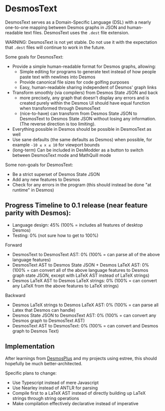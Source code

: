 # DesmosText

DesmosText serves as a Domain-Specific Language (DSL) with a nearly one-to-one mapping between Desmos graphs in JSON and human-readable text files. DesmosText uses the `.dest` file extension.

WARNING: DesmosText is not yet stable. Do not use it with the expectation that `.dest` files will continue to work in the future.

Some goals for DesmosText:

- Provide a simple human-readable format for Desmos graphs, allowing:
  - Simple editing for programs to generate text instead of how people paste text with newlines into Desmos
  - Provide canonical file sizes for code golfing purposes
  - Easy, human-readable sharing independent of Desmos' graph links
- Transform smoothly (via compilers) from Desmos State JSON and back
  - more precisely, any graph that doesn't display any errors and is created purely within the Desmos UI should have equal function when transformed through DesmosText
  - (nice-to-have) can transform from Desmos State JSON to DesmosText to Desmos State JSON without losing any information. (The reverse direction is too limiting).
- Everything possible in Desmos should be possible in DesmosText as well
- Use sane defaults (the same defaults as Desmos) when possible, for example `-10 ≤ x ≤ 10` for viewport bounds
- (long-term) Can be included in DesModder as a button to switch between DesmosText mode and MathQuill mode

Some non-goals for DesmosText:

- Be a strict superset of Desmos State JSON
- Add any new features to Desmos
- Check for any errors in the program (this should instead be done "at runtime" in Desmos)

## Progress Timeline to 0.1 release (near feature parity with Desmos):

- Language design: 45% (100% = includes all features of desktop Desmos)
- Testing: 0% (not sure how to get to 100%)

Forward

- DesmosText to DesmosText AST: 0% (100% = can parse all of the above language features)
- DesmosText AST to Desmos State JSON + Desmos LaTeX AST: 0% (100% = can convert all of the above language features to Desmos graph state JSON, except with LaTeX AST instead of LaTeX strings)
- Desmos LaTeX AST to Desmos LaTeX strings: 0% (100% = can convert any LaTeX from the above features to LaTeX strings)

Backward

- Desmos LaTeX strings to Desmos LaTeX AST: 0% (100% = can parse all Latex that Desmos can handle)
- Desmos State JSON to DesmosText AST: 0% (100% = can convert any Desmos graph to DesmosText AST)
- DesmosText AST to DesmosText: 0% (100% = can convert and Desmos graph to Desmos Text)

## Implementation

After learnings from [DesmosPlus](https://github.com/jared-hughes/DesmosPlus) and my projects using estree, this should hopefully be much better-architected.

Specific plans to change:

- Use Typescript instead of mere Javascript
- Use Nearley instead of ANTLR for parsing
- Compile first to a LaTeX AST instead of directly building up LaTeX strings through string operations
- Make compilation effectively declarative instead of imperative
